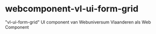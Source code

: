 # webcomponent-vl-ui-form-grid
"vl-ui-form-grid" UI component van Webuniversum Vlaanderen als Web Component
